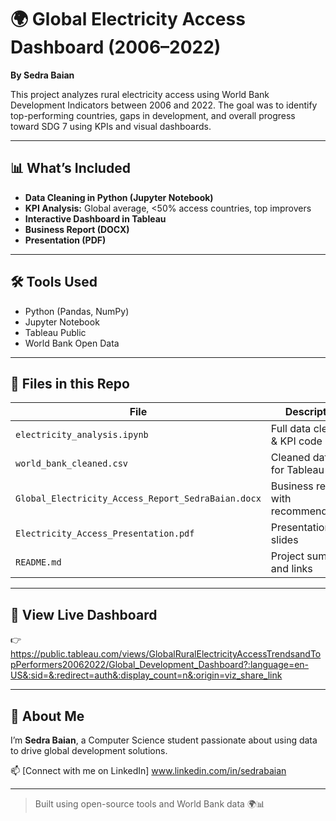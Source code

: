 # 🌍 Global Electricity Access Dashboard (2006–2022)

**By Sedra Baian**

This project analyzes rural electricity access using World Bank Development Indicators between 2006 and 2022. The goal was to identify top-performing countries, gaps in development, and overall progress toward SDG 7 using KPIs and visual dashboards.

---

## 📊 What’s Included

- **Data Cleaning in Python (Jupyter Notebook)**
- **KPI Analysis:** Global average, <50% access countries, top improvers
- **Interactive Dashboard in Tableau**
- **Business Report (DOCX)**
- **Presentation (PDF)**

---

## 🛠️ Tools Used

- Python (Pandas, NumPy)
- Jupyter Notebook
- Tableau Public
- World Bank Open Data

---

## 📁 Files in this Repo

| File | Description |
|------|-------------|
| `electricity_analysis.ipynb` | Full data cleaning & KPI code |
| `world_bank_cleaned.csv` | Cleaned dataset for Tableau |
| `Global_Electricity_Access_Report_SedraBaian.docx` | Business report with recommendations |
| `Electricity_Access_Presentation.pdf` | Presentation slides |
| `README.md` | Project summary and links |

---

## 🔗 View Live Dashboard

👉 https://public.tableau.com/views/GlobalRuralElectricityAccessTrendsandTopPerformers20062022/Global_Development_Dashboard?:language=en-US&:sid=&:redirect=auth&:display_count=n&:origin=viz_share_link

---

## 🙋 About Me

I’m **Sedra Baian**, a Computer Science student passionate about using data to drive global development solutions.

📫 [Connect with me on LinkedIn] www.linkedin.com/in/sedrabaian

---

> Built using open-source tools and World Bank data 🌍📊
